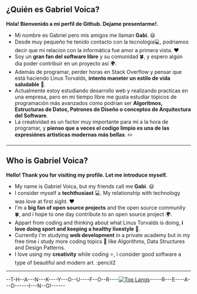 ## ¿Quién es Gabriel Voica?

**Hola! Bienvenido a mi perfil de Github. Dejame presentarme!.**

- Mi nombre es Gabriel pero mis amigos me llaman **Gabi**. :smiley:
- Desde muy pequeño he tenido contacto con la tecnologia:computer:, podriamos decir que mi relacion con la informática fue amor a primera vista. :heart:
- Soy un **gran fan del software libre** y su comunidad :four_leaf_clover:, y espero algún dia poder contribuir en un proyecto así :earth_africa:.
- Además de programar, perder horas en Stack Overflow y pensar que está haciendo Linus Torvalds, **intento maneter un estilo de vida saludable** :green_apple:.
- Actualmente estoy estudiando desarrollo web y realizando practicas en una empresa, pero en mi tiempo libre me gusta estudiar tópicos de programación más avanzados
  como podrian ser **Algoritmos, Estructuras de Datos, Patrones de Diseño o conceptos de Arquitectura del Software**.
- La creatividad es un factor muy importante para mi a la hora de programar, y **pienso que a veces el codigo limpio es una de las expresiónes artisticas modernas más bellas**. :pencil2:



------------------------------------------------------------------------------------------------------------------------------------------------------------------

## Who is Gabriel Voica?

**Hello! Thank you for visiting my profile. Let me introduce myself.**

- My name is Gabriel Voica, but my friends call me **Gabi**. :smiley:
- I consider myself a **techthusiast** :computer:. My relationship with technology was love at first sight. :heart:
- I'm a **big fan of **open source projects**** and the open source community :four_leaf_clover:, and i hope to one day contribute
to an open source project :earth_africa:.
- Appart from coding and thinking about what Linus Torvalds is doing, **i love doing sport and keeping a healthy livestyle** :green_apple:.
- Currently i'm studying **web development** in a private academy but in my free time i study  more coding topics :green_book: like Algorithms, Data Structures and Design Patterns.
- I love using my **creativity** while coding :star:, i consider good software a type of beautiful and modern art. :pencil2



------------------------------------------------------------------------------------------------------------------------------------------------------------------

 --T-H--A---N---K----Y---O--U----F--O--R----[![Top Langs](https://github-readme-stats.vercel.app/api/top-langs/?username=anuraghazra&layout=compact)](https://github.com/anuraghazra/github-readme-stats)-----R---E----A---D------I---N--G!------

